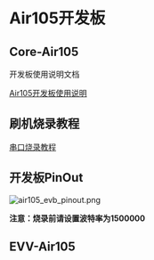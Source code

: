 # Air105开发板

## Core-Air105

开发板使用说明文档

[Air105开发板使用说明](https://cdn.openluat-luatcommunity.openluat.com/attachment/Air105%20%E6%A0%B8%E5%BF%83%E6%9D%BF%E4%BD%BF%E7%94%A8%E6%89%8B%E5%86%8CV1.1.pdf)

## 刷机烧录教程

[串口烧录教程](../../boardGuide/flash.html)

## 开发板PinOut

![air105_evb_pinout.png](https://gitee.com/openLuat/LuatOS/raw/master/bsp/air105/images/air105_evb_pinout.png)


**注意：烧录前请设置波特率为1500000**


## EVV-Air105

